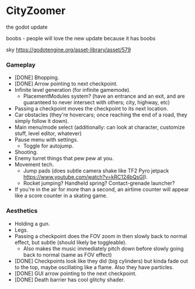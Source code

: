 # CityZoomer

the godot update

boobs - people will love the new update because it has boobs

sky https://godotengine.org/asset-library/asset/579

### Gameplay
- \[DONE] Bhopping.
- \[DONE] Arrow pointing to next checkpoint.
- Infinite level generation (for infinite gamemode).
  - PlacementModules system? (have an entrance and an exit, and are guaranteed to never intersect with others; city, highway, etc)
- Passing a checkpoint moves the checkpoint to its next location.
- Car obstacles (they're hovercars; once reaching the end of a road, they simply follow it down).
- Main menu/mode select (additionally: can look at character, customize stuff, level editor, whatever)
- Pause menu with settings.
  - Toggle for autojump.
- Shooting.
- Enemy turret things that pew pew at you.
- Movement tech.
  - Jump pads (does subtle camera shake like TF2 Pyro jetpack https://www.youtube.com/watch?v=kRC124bQsGI).
  - Rocket jumping? Handheld spring? Contact-grenade launcher?
- If you're in the air for more than a second, an airtime counter will appear like a score counter in a skating game.

### Aesthetics
- Holding a gun.
- Legs.
- Passing a checkpoint does the FOV zoom in then slowly back to normal effect, but subtle (should likely be toggleable).
  - Also makes the music immediately pitch down before slowly going back to normal (same as FOV effect)
- \[DONE] Checkpoints look like they did (big cylinders) but kinda fade out to the top, maybe oscillating like a flame. Also they have particles.
- \[DONE] GUI arrow pointing to the next checkpoint.
- \[DONE] Death barrier has cool glitchy shader.
